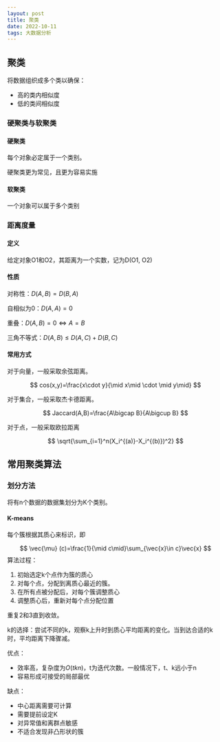 ```yaml
---
layout: post
title: 聚类
date: 2022-10-11
tags: 大数据分析
---
```


## 聚类

将数据组织成多个类以确保：

- 高的类内相似度
- 低的类间相似度

### 硬聚类与软聚类

#### 硬聚类

每个对象必定属于一个类别。

硬聚类更为常见，且更为容易实施

#### 软聚类

一个对象可以属于多个类别

### 距离度量

#### 定义

给定对象O1和O2，其距离为一个实数，记为D(O1, O2)

#### 性质

对称性：$D(A,B)=D(B,A)$

自相似为0：$D(A,A)=0$

重叠：$D(A,B)=0 \Leftrightarrow A=B$

三角不等式：$D(A,B)\le D(A,C)+D(B,C)$

#### 常用方式

对于向量，一般采取余弦距离。


$$
cos(x,y)=\frac{x\cdot y}{\mid x\mid \cdot \mid y\mid}
$$


对于集合，一般采取杰卡德距离。


$$
Jaccard(A,B)=\frac{A\bigcap B}{A\bigcup B}
$$


对于点，一般采取欧拉距离


$$
\sqrt{\sum_{i=1}^n(X_i^{(a)}-X_i^{(b)})^2}
$$


## 常用聚类算法

### 划分方法

将有n个数据的数据集划分为K个类别。

#### K-means

每个簇根据其质心来标识，即


$$
\vec{\mu} (c)=\frac{1}{\mid c\mid}\sum_{\vec{x}\in c}\vec{x}
$$
算法过程：

1. 初始选定k个点作为簇的质心
2. 对每个点，分配到离质心最近的簇。
3. 在所有点被分配后，对每个簇调整质心
4. 调整质心后，重新对每个点分配位置

重复2和3直到收敛。

k的选择：尝试不同的k，观察k上升时到质心平均距离的变化。当到达合适的k时，平均距离下降骤减。

优点：

- 效率高，复杂度为$O(tkn)$，t为迭代次数。一般情况下，t、k远小于n
- 容易形成可接受的局部最优

缺点：

- 中心距离需要可计算
- 需要提前设定K
- 对异常值和离群点敏感
- 不适合发现非凸形状的簇